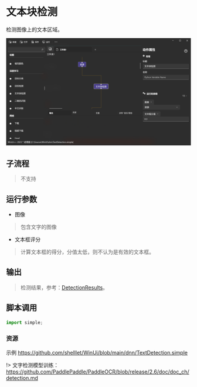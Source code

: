 # 文本块检测
检测图像上的文本区域。

![TextDetection](./images/04.png ':size=90%')

## 子流程
> 不支持


## 运行参数

* 图像
> 包含文字的图像

* 文本框评分
> 计算文本框的得分，分值太低，则不认为是有效的文本框。

## 输出

> 检测结果，参考：[DetectionResults](./types/DetectionResult.md)。
## 脚本调用

```python
import simple;

```

### 资源

示例 https://github.com/shelllet/WinUi/blob/main/dnn/TextDetection.simple

!> 文字检测模型训练：https://github.com/PaddlePaddle/PaddleOCR/blob/release/2.6/doc/doc_ch/detection.md